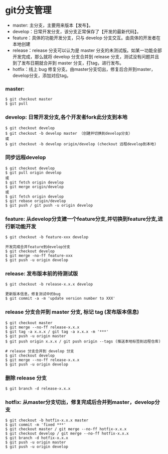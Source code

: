 # git分支管理

* master: 主分支，主要用来版本【发布】。
* develop：日常开发分支，该分支正常保存了【开发的最新代码】。
* feature：具体的功能开发分支，只与 develop 分支交互。由具体的开发者在本地创建
* release：release 分支可以认为是 master 分支的未测试版。如某一功能全部开发完成，那么就将 develop 分支合并到 release 分支，测试没有问题并且到了发布日期就合并到 master 分支，打tag，进行发布。
* hotfix：线上 bug 修复分支。由master分支切出，修复后合并到master，develop分支，添加对应tag。

### master:
    $ git checkout master
    $ git pull

### develop: 日常开发分支,各个开发者fork此分支到本地
    $ git checkout develop
    $ git checkout -b develop master （创建并切换到develop分支）
    或
    $ git checkout -b develop origin/develop (checkout 远程develop到本地)
### 同步远程develop
    $ git checkout develop
    $ git pull origin develop
    或
    $ git fetch origin develop
    $ git merge origin/develop
    或
    $ git fetch origin develop
    $ git rebase origin/develop
    $ git push / git push -u origin develop

### feature: 从develop分支建一个feature分支,并切换到feature分支,进行新功能开发
    $ git checkout -b feature-xxx develop
    
    开发完成合并feature到develop分支
    $ git checkout develop
    $ git merge -no-ff feature-xxx
    $ git push -u origin develop

### release: 发布版本前的待测试版
    $ git checkout -b release-x.x.x develop
    
    更新版本信息，修复测试中的bug
    $ git commit -a -m 'update version number to XXX'
### release 分支合并到 master 分支, 标记 tag (发布版本信息)
    $ git checkout master
    $ git merge --no-ff release-x.x.x
    $ git tag -a x.x.x / git tag -a x.x.x -m '***'
    $ git push -u origin master
    $ git push origin x.x.x / git push origin --tags (推送本地标签到远程仓库)
    
    # release 分支合并到 develop 分支
    $ git checkout develop
    $ git merge --no-ff release-x.x.x
    $ git push -u origin develop
### 删除 release 分支
    $ git branch -d release-x.x.x

### hotfix: 从master分支切出，修复完成后合并到master，develop分支
    $ git checkout -b hotfix-x.x.x master
    $ git commit -m 'fixed ***'
    $ git checkout master / git merge --no-ff hotfix-x.x.x
    $ git checkout develop / git merge --no-ff hotfix-x.x.x
    $ git branch -d hotfix-x.x.x
    $ git push -u origin master
    $ git push -u origin develop